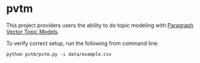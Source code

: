 # pvtm



This project providers users the ability to do topic modeling with [Paragraph Vector Topic Models](https://www.uni-marburg.de/fb02/makro/forschung/magkspapers/paper_2018/15-2018_lenz.pdf).


To verify correct setup, run the following from command line:

```
python pvtm/pvtm.py -i data/example.csv
```
